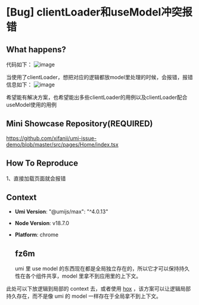 # [Bug] clientLoader和useModel冲突报错

  <!--
感谢您向我们反馈问题，为了高效的解决问题，我们期望你能提供以下信息：
-->

## What happens?

代码如下：
![image](https://user-images.githubusercontent.com/9626111/188605035-b70e2027-1cbc-4cdf-bd32-bb418261e887.png)

当使用了clientLoader，想把对应的逻辑都放model里处理的时候，会报错，报错信息如下：
![image](https://user-images.githubusercontent.com/9626111/188605527-9f49f6e9-39f1-4536-874c-3cff9473fc0f.png)

希望能有解决方案，也希望能出多些clientLoader的用例以及clientLoader配合useModel使用的用例

## Mini Showcase Repository(REQUIRED)

https://github.com/xifanii/umi-issue-demo/blob/master/src/pages/Home/index.tsx

## How To Reproduce

1、直接加载页面就会报错

<!-- 请提供复现链接/步骤，错误日志以及相关配置 -->

## Context

- **Umi Version**: "@umijs/max": "^4.0.13"
- **Node Version**: v18.7.0
- **Platform**: chrome

  ## fz6m

  umi 里 use model 的东西现在都是全局独立存在的，所以它才可以保持持久性在各个组件共享，model 里拿不到应用里的上下文。

此处可以下放逻辑到局部的 context 去，或者使用 [hox](https://github.com/umijs/hox) ，该方案可以让逻辑局部持久存在，而不是像 umi 的 model 一样存在于全局拿不到上下文。
